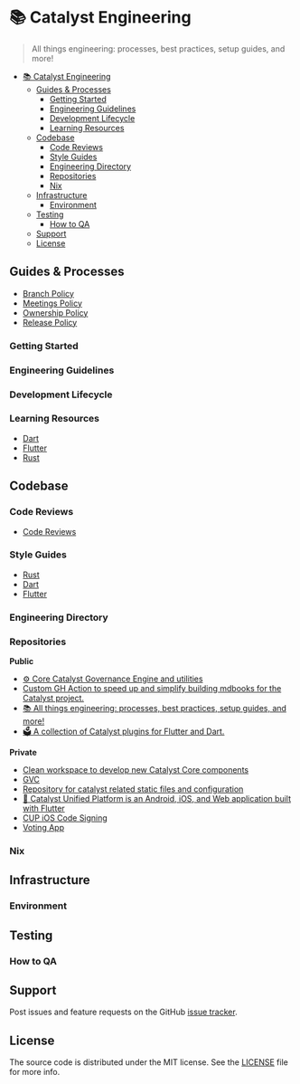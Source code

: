 # 📚 Catalyst Engineering

> All things engineering: processes, best practices, setup guides, and more!

- [📚 Catalyst Engineering](#-catalyst-engineering)
  - [Guides \& Processes](#guides--processes)
    - [Getting Started](#getting-started)
    - [Engineering Guidelines](#engineering-guidelines)
    - [Development Lifecycle](#development-lifecycle)
    - [Learning Resources](#learning-resources)
  - [Codebase](#codebase)
    - [Code Reviews](#code-reviews)
    - [Style Guides](#style-guides)
    - [Engineering Directory](#engineering-directory)
    - [Repositories](#repositories)
    - [Nix](#nix)
  - [Infrastructure](#infrastructure)
    - [Environment](#environment)
  - [Testing](#testing)
    - [How to QA](#how-to-qa)
  - [Support](#support)
  - [License](#license)

## Guides & Processes

- [Branch Policy](guides_and_processes/branch_policy.md)
- [Meetings Policy](guides_and_processes/meeting_policy.md)
- [Ownership Policy](guides_and_processes/ownership.md)
- [Release Policy](guides_and_processes/release_policy.md)

### Getting Started

### Engineering Guidelines

### Development Lifecycle

### Learning Resources

- [Dart](learning_resources/dart.md)
- [Flutter](learning_resources/flutter.md)
- [Rust](learning_resources/rust.md)

## Codebase

### Code Reviews

- [Code Reviews]()

### Style Guides

- [Rust]()
- [Dart]()
- [Flutter]()

### Engineering Directory

### Repositories

**Public**

- [⚙️ Core Catalyst Governance Engine and utilities](https://github.com/input-output-hk/catalyst-core)
- [Custom GH Action to speed up and simplify building mdbooks for the Catalyst project.](https://github.com/input-output-hk/catalyst-gh-tools)
- [📚 All things engineering: processes, best practices, setup guides, and more!](https://github.com/input-output-hk/catalyst-engineering)
- [🗳️ A collection of Catalyst plugins for Flutter and Dart.](https://github.com/input-output-hk/catalyst_flutter)

**Private**

- [Clean workspace to develop new Catalyst Core components](https://github.com/input-output-hk/catalyst-core-neo)
- [GVC](https://github.com/input-output-hk/gvc)
- [Repository for catalyst related static files and configuration](https://github.com/input-output-hk/catalyst-resources)
- [🧪 Catalyst Unified Platform is an Android, iOS, and Web application built with Flutter](https://github.com/input-output-hk/catalyst_unified_platform)
- [CUP iOS Code Signing](https://github.com/input-output-hk/cup-ios-codesigning)
- [Voting App](https://github.com/input-output-hk/norns)

### Nix

## Infrastructure

### Environment

## Testing

### How to QA

## Support

Post issues and feature requests on the GitHub [issue tracker](https://github.com/input-output-hk/catalyst-engineering/issues).

## License

The source code is distributed under the MIT license.
See the [LICENSE](https://github.com/input-output-hk/catalyst-engineering/blob/main/LICENSE) file for more info.
